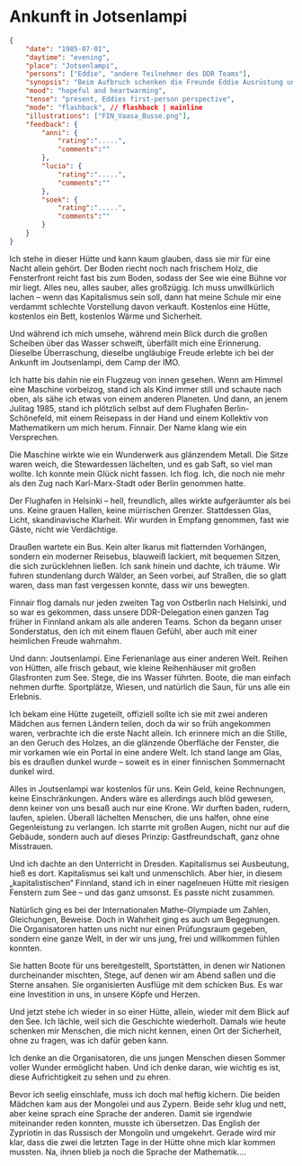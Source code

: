 # Ankunft in Jotsenlampi

```json
{
    "date": "1985-07-01",
    "daytime": "evening",
    "place": "Jotsenlampi",
    "persons": ["Eddie", "andere Teilnehmer des DDR Teams"],
    "synopsis": "Beim Aufbruch schenken die Freunde Eddie Ausrüstung und sprechen ihr Mut zu, mit einem Ziel im Westen: Paderborn.",
    "mood": "hopeful and heartwarming",
    "tense": "present, Eddies first-person perspective",
    "mode": "flashback", // flashback | mainline
    "illustrations": ["FIN_Vaasa_Busse.png"],
    "feedback": {
        "anni": {
            "rating":".....",
            "comments":""
        },
        "lucia": {
            "rating":".....",
            "comments":""
        },
        "soek": {
            "rating":".....",
            "comments":""
        }
    }
}

```

Ich stehe in dieser Hütte und kann kaum glauben, dass sie mir für eine Nacht allein gehört. Der Boden riecht noch nach frischem Holz, die Fensterfront reicht fast bis zum Boden, sodass der See wie eine Bühne vor mir liegt. Alles neu, alles sauber, alles großzügig. Ich muss unwillkürlich lachen – wenn das Kapitalismus sein soll, dann hat meine Schule mir eine verdammt schlechte Vorstellung davon verkauft. Kostenlos eine Hütte, kostenlos ein Bett, kostenlos Wärme und Sicherheit.

Und während ich mich umsehe, während mein Blick durch die großen Scheiben über das Wasser schweift, überfällt mich eine Erinnerung. Dieselbe Überraschung, dieselbe ungläubige Freude erlebte ich bei der Ankunft im Joutsenlampi, dem Camp der IMO.

Ich hatte bis dahin nie ein Flugzeug von innen gesehen. Wenn am Himmel eine Maschine vorbeizog, stand ich als Kind immer still und schaute nach oben, als sähe ich etwas von einem anderen Planeten. Und dann, an jenem Julitag 1985, stand ich plötzlich selbst auf dem Flughafen Berlin-Schönefeld, mit einem Reisepass in der Hand und einem Kollektiv von Mathematikern um mich herum. Finnair. Der Name klang wie ein Versprechen.

Die Maschine wirkte wie ein Wunderwerk aus glänzendem Metall. Die Sitze waren weich, die Stewardessen lächelten, und es gab Saft, so viel man wollte. Ich konnte mein Glück nicht fassen. Ich flog. Ich, die noch nie mehr als den Zug nach Karl-Marx-Stadt oder Berlin genommen hatte.

Der Flughafen in Helsinki – hell, freundlich, alles wirkte aufgeräumter als bei uns. Keine grauen Hallen, keine mürrischen Grenzer. Stattdessen Glas, Licht, skandinavische Klarheit. Wir wurden in Empfang genommen, fast wie Gäste, nicht wie Verdächtige.

Draußen wartete ein Bus. Kein alter Ikarus mit flatternden Vorhängen, sondern ein moderner Reisebus, blauweiß lackiert, mit bequemen Sitzen, die sich zurücklehnen ließen. Ich sank hinein und dachte, ich träume. Wir fuhren stundenlang durch Wälder, an Seen vorbei, auf Straßen, die so glatt waren, dass man fast vergessen konnte, dass wir uns bewegten.

Finnair flog damals nur jeden zweiten Tag von Ostberlin nach Helsinki, und so war es gekommen, dass unsere DDR-Delegation einen ganzen Tag früher in Finnland ankam als alle anderen Teams. Schon da begann unser Sonderstatus, den ich mit einem flauen Gefühl, aber auch mit einer heimlichen Freude wahrnahm.

Und dann: Joutsenlampi. Eine Ferienanlage aus einer anderen Welt. Reihen von Hütten, alle frisch gebaut, wie kleine Reihenhäuser mit großen Glasfronten zum See. Stege, die ins Wasser führten. Boote, die man einfach nehmen durfte. Sportplätze, Wiesen, und natürlich die Saun, für uns alle ein Erlebnis.

Ich bekam eine Hütte zugeteilt, offiziell sollte ich sie mit zwei anderen Mädchen aus fernen Ländern teilen, doch da wir so früh angekommen waren, verbrachte ich die erste Nacht allein. Ich erinnere mich an die Stille, an den Geruch des Holzes, an die glänzende Oberfläche der Fenster, die mir vorkamen wie ein Portal in eine andere Welt. Ich stand lange am Glas, bis es draußen dunkel wurde – soweit es in einer finnischen Sommernacht dunkel wird.

Alles in Joutsenlampi war kostenlos für uns. Kein Geld, keine Rechnungen, keine Einschränkungen. Anders wäre es allerdings auch blöd gewesen, denn keiner von uns besaß auch nur eine Krone.  Wir durften baden, rudern, laufen, spielen. Überall lächelten Menschen, die uns halfen, ohne eine Gegenleistung zu verlangen. Ich starrte mit großen Augen, nicht nur auf die Gebäude, sondern auch auf dieses Prinzip: Gastfreundschaft, ganz ohne Misstrauen.

Und ich dachte an den Unterricht in Dresden. Kapitalismus sei Ausbeutung, hieß es dort. Kapitalismus sei kalt und unmenschlich. Aber hier, in diesem „kapitalistischen“ Finnland, stand ich in einer nagelneuen Hütte mit riesigen Fenstern zum See – und das ganz umsonst. Es passte nicht zusammen.

Natürlich ging es bei der Internationalen Mathe-Olympiade um Zahlen, Gleichungen, Beweise. Doch in Wahrheit ging es auch um Begegnungen. Die Organisatoren hatten uns nicht nur einen Prüfungsraum gegeben, sondern eine ganze Welt, in der wir uns jung, frei und willkommen fühlen konnten.

Sie hatten Boote für uns bereitgestellt, Sportstätten, in denen wir Nationen durcheinander mischten, Stege, auf denen wir am Abend saßen und die Sterne ansahen. Sie organisierten Ausflüge mit dem schicken Bus. Es war eine Investition in uns, in unsere Köpfe und Herzen.

Und jetzt stehe ich wieder in so einer Hütte, allein, wieder mit dem Blick auf den See. Ich lächle, weil sich die Geschichte wiederholt. Damals wie heute schenken mir Menschen, die mich nicht kennen, einen Ort der Sicherheit, ohne zu fragen, was ich dafür geben kann.

Ich denke an die Organisatoren, die uns jungen Menschen diesen Sommer voller Wunder ermöglicht haben. Und ich denke daran, wie wichtig es ist, diese Aufrichtigkeit zu sehen und zu ehren.

Bevor ich seelig einschlafe, muss ich doch mal heftig kichern. Die beiden Mädchen kam aus der Mongolei und aus Zypern. Beide sehr klug und nett, aber keine sprach eine Sprache der anderen. Damit sie irgendwie miteinander reden konnten, musste ich übersetzen. Das English der Zypriotin in das Russisch der Mongolin und umgekehrt. Gerade wird mir klar, dass die zwei die letzten Tage in der Hütte ohne mich klar kommen mussten. Na, ihnen blieb ja noch die Sprache der Mathematik....
